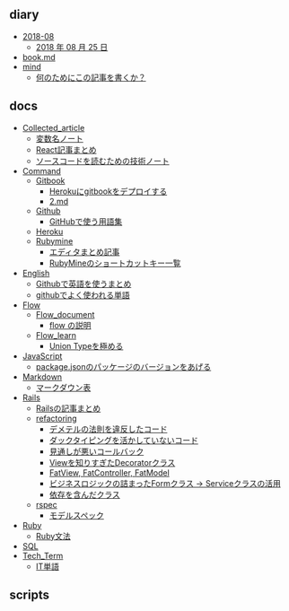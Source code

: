 
## diary

- [2018-08]()
    - [2018 年 08 月 25 日](diary/2018-08/25.md)
- [book.md](diary/book.md)
- [mind]()
    - [何のためにこの記事を書くか？](diary/mind/never_forget_mind.md)

## docs

- [Collected_article]()
    - [変数名ノート](docs/Collected_article/name_variable.md)
    - [React記事まとめ](docs/Collected_article/react.md)
    - [ソースコードを読むための技術ノート](docs/Collected_article/read_source_code.md)
- [Command]()
    - [Gitbook]()
        - [Herokuにgitbookをデプロイする](docs/Command/Gitbook/1.md)
        - [2.md](docs/Command/Gitbook/2.md)
    - [Github]()
        - [GitHubで使う用語集](docs/Command/Github/1.md)
    - [Heroku]()
    - [Rubymine]()
        - [エディタまとめ記事](docs/Command/Rubymine/rubymine.md)
        - [RubyMineのショートカットキー一覧](docs/Command/Rubymine/shortcutkey.md)
- [English]()
    - [Githubで英語を使うまとめ](docs/English/git_commit.md)
    - [githubでよく使われる単語](docs/English/github_vocabulary.md)
- [Flow]()
    - [Flow_document]()
        - [flow の説明](docs/Flow/Flow_document/what_is_javascript.md)
    - [Flow_learn]()
        - [Union Typeを極める](docs/Flow/Flow_learn/union_type.md)
- [JavaScript]()
    - [package.jsonのパッケージのバージョンをあげる](docs/JavaScript/library_version_up.md)
- [Markdown]()
    - [マークダウン表](docs/Markdown/markdown2.md)
- [Rails]()
    - [Railsの記事まとめ](docs/Rails/matomeru.md)
    - [refactoring]()
        - [デメテルの法則を違反したコード](docs/Rails/refactoring/Derimeru_violation.md)
        - [ダックタイピングを活かしていないコード](docs/Rails/refactoring/Duck_typing.md)
        - [見通しが悪いコールバック](docs/Rails/refactoring/bad_readable_callback.md)
        - [Viewを知りすぎたDecoratorクラス](docs/Rails/refactoring/decorator_class.md)
        - [FatView, FatController, FatModel](docs/Rails/refactoring/fat.md)
        - [ビジネスロジックの詰まったFormクラス -> Serviceクラスの活用](docs/Rails/refactoring/form_service_class.md)
        - [依存を含んだクラス](docs/Rails/refactoring/include_dependency_class.md)
    - [rspec]()
        - [モデルスペック](docs/Rails/rspec/model.md)
- [Ruby]()
    - [Ruby文法](docs/Ruby/1.md)
- [SQL]()
- [Tech_Term]()
    - [IT単語](docs/Tech_Term/tech_term1.md)

## scripts
